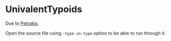 # UnivalentTypoids

Due to [Petrakis](http://www.math.lmu.de/~petrakis/).

Open the source file using `-type-in-type` option to be able to run through it.